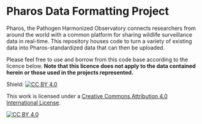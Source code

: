 # Pharos Data Formatting Project

Pharos, the Pathogen Harmonized Observatory connects researchers from around the world with a common platform for sharing wildlife surveillance data in real-time. This repository houses code to turn a variety of existing data into Pharos-standardized data that can then be uploaded. 

Please feel free to use and borrow from this code base according to the licence below. **Note that this licence does not apply to the data contained herein or those used in the projects represented.**

Shield: [![CC BY 4.0][cc-by-shield]][cc-by]

This work is licensed under a
[Creative Commons Attribution 4.0 International License][cc-by].

[![CC BY 4.0][cc-by-image]][cc-by]

[cc-by]: http://creativecommons.org/licenses/by/4.0/
[cc-by-image]: https://i.creativecommons.org/l/by/4.0/88x31.png
[cc-by-shield]: https://img.shields.io/badge/License-CC%20BY%204.0-lightgrey.svg
